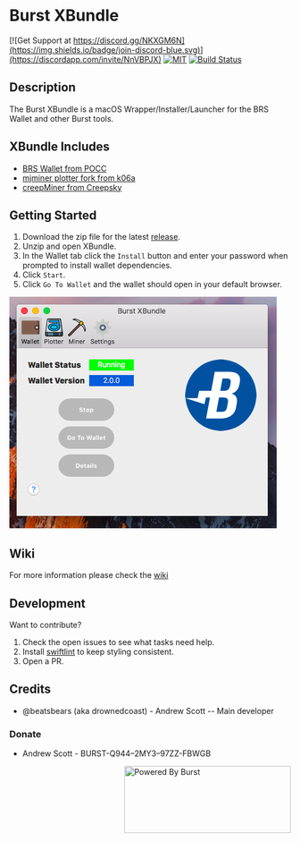 # Burst XBundle

[![Get Support at https://discord.gg/NKXGM6N](https://img.shields.io/badge/join-discord-blue.svg)](https://discordapp.com/invite/NnVBPJX)
[![MIT](https://img.shields.io/github/license/mashape/apistatus.svg)](LICENSE) [![Build Status](https://travis-ci.org/beatsbears/BurstXBundle.svg?branch=master)](https://travis-ci.org/beatsbears/BurstXBundle)

## Description
The Burst XBundle is a macOS Wrapper/Installer/Launcher for the BRS Wallet and other Burst tools.

## XBundle Includes
- [BRS Wallet from POCC](https://github.com/PoC-Consortium/burstcoin)
- [mjminer plotter fork from k06a](https://github.com/k06a/mjminer)
- [creepMiner from Creepsky](https://github.com/Creepsky/creepMiner)

## Getting Started
1. Download the zip file for the latest [release](https://github.com/beatsbears/BurstXBundle/releases).
2. Unzip and open XBundle.
3. In the Wallet tab click the `Install` button and enter your password when prompted to install wallet dependencies.
4. Click `Start`.
5. Click `Go To Wallet` and the wallet should open in your default browser.

![Wallet Running](https://raw.githubusercontent.com/beatsbears/BurstXBundle/master/Documentation/Images/wallet_running.png)

## Wiki
For more information please check the [wiki](https://github.com/beatsbears/BurstXBundle/wiki)

## Development
Want to contribute?

1. Check the open issues to see what tasks need help.
2. Install [swiftlint](https://github.com/realm/SwiftLint) to keep styling consistent.
3. Open a PR.

## Credits
- @beatsbears (aka drownedcoast) - Andrew Scott
-- Main developer

### Donate
- Andrew Scott - BURST-Q944–2MY3–97ZZ-FBWGB
<img align="right" width="298" height="120" title="Powered By Burst" src="https://raw.githubusercontent.com/PoC-Consortium/Marketing_Resources/master/Powered_By_Burst/PBB4.png" />
